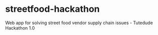 # streetfood-hackathon
Web app for solving street food vendor supply chain issues - Tutedude Hackathon 1.0
